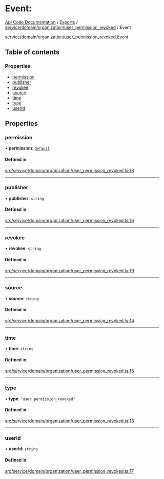 # Event: 
 
[Api Code Documentation](../README.md) / [Exports](../modules.md) / [service/domain/organization/user\_permission\_revoked](../modules/service_domain_organization_user_permission_revoked.md) / Event

[service/domain/organization/user_permission_revoked](../modules/service_domain_organization_user_permission_revoked.md).Event

## Table of contents

### Properties

- [permission](service_domain_organization_user_permission_revoked.Event.md#permission)
- [publisher](service_domain_organization_user_permission_revoked.Event.md#publisher)
- [revokee](service_domain_organization_user_permission_revoked.Event.md#revokee)
- [source](service_domain_organization_user_permission_revoked.Event.md#source)
- [time](service_domain_organization_user_permission_revoked.Event.md#time)
- [type](service_domain_organization_user_permission_revoked.Event.md#type)
- [userId](service_domain_organization_user_permission_revoked.Event.md#userid)

## Properties

### permission

• **permission**: [`default`](../modules/authz_intents.md#default)

#### Defined in

[src/service/domain/organization/user_permission_revoked.ts:18](https://github.com/openkfw/TruBudget/blob/4d7fd4be/api/src/service/domain/organization/user_permission_revoked.ts#L18)

___

### publisher

• **publisher**: `string`

#### Defined in

[src/service/domain/organization/user_permission_revoked.ts:16](https://github.com/openkfw/TruBudget/blob/4d7fd4be/api/src/service/domain/organization/user_permission_revoked.ts#L16)

___

### revokee

• **revokee**: `string`

#### Defined in

[src/service/domain/organization/user_permission_revoked.ts:19](https://github.com/openkfw/TruBudget/blob/4d7fd4be/api/src/service/domain/organization/user_permission_revoked.ts#L19)

___

### source

• **source**: `string`

#### Defined in

[src/service/domain/organization/user_permission_revoked.ts:14](https://github.com/openkfw/TruBudget/blob/4d7fd4be/api/src/service/domain/organization/user_permission_revoked.ts#L14)

___

### time

• **time**: `string`

#### Defined in

[src/service/domain/organization/user_permission_revoked.ts:15](https://github.com/openkfw/TruBudget/blob/4d7fd4be/api/src/service/domain/organization/user_permission_revoked.ts#L15)

___

### type

• **type**: ``"user_permission_revoked"``

#### Defined in

[src/service/domain/organization/user_permission_revoked.ts:13](https://github.com/openkfw/TruBudget/blob/4d7fd4be/api/src/service/domain/organization/user_permission_revoked.ts#L13)

___

### userId

• **userId**: `string`

#### Defined in

[src/service/domain/organization/user_permission_revoked.ts:17](https://github.com/openkfw/TruBudget/blob/4d7fd4be/api/src/service/domain/organization/user_permission_revoked.ts#L17)
